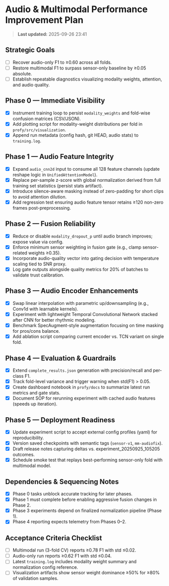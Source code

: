 # Audio & Multimodal Performance Improvement Plan

> **Last updated:** 2025-09-26 23:41  


## Strategic Goals
- [ ] Recover audio-only F1 to ≥0.60 across all folds.
- [ ] Restore multimodal F1 to surpass sensor-only baseline by ≥0.05 absolute.
- [ ] Establish repeatable diagnostics visualizing modality weights, attention, and audio quality.

## Phase 0 — Immediate Visibility
- [x] Instrument training loop to persist `modality_weights` and fold-wise confusion matrices (CSV/JSON).
- [x] Add plotting script for modality-weight distributions per fold in `profy/src/visualization`.
- [x] Append run metadata (config hash, git HEAD, audio stats) to `training.log`.

## Phase 1 — Audio Feature Integrity
- [x] Expand `audio_cnn2d` input to consume all 128 feature channels (update reshape logic in `UnifiedAttentionModel`).
- [x] Replace per-sample z-score with global normalization derived from full training set statistics (persist stats artifact).
- [x] Introduce silence-aware masking instead of zero-padding for short clips to avoid attention dilution.
- [x] Add regression test ensuring audio feature tensor retains ≥120 non-zero frames post-preprocessing.

## Phase 2 — Fusion Reliability
- [x] Reduce or disable `modality_dropout_p` until audio branch improves; expose value via config.
- [x] Enforce minimum sensor weighting in fusion gate (e.g., clamp sensor-related weights ≥0.35).
- [x] Incorporate audio-quality vector into gating decision with temperature scaling tied to SNR proxy.
- [x] Log gate outputs alongside quality metrics for 20% of batches to validate trust calibration.

## Phase 3 — Audio Encoder Enhancements
- [x] Swap linear interpolation with parametric up/downsampling (e.g., Conv1d with learnable kernels).
- [x] Experiment with lightweight Temporal Convolutional Network stacked after CNN for better rhythmic modeling.
- [x] Benchmark SpecAugment-style augmentation focusing on time masking for pros/cons balance.
- [x] Add ablation script comparing current encoder vs. TCN variant on single fold.

## Phase 4 — Evaluation & Guardrails
- [x] Extend `complete_results.json` generation with precision/recall and per-class F1.
- [x] Track fold-level variance and trigger warning when std(F1) > 0.05.
- [x] Create dashboard notebook in `profy/docs` to summarize latest run metrics and gate stats.
- [x] Document SOP for rerunning experiment with cached audio features (speeds up iteration).

## Phase 5 — Deployment Readiness
- [x] Update experiment script to accept external config profiles (yaml) for reproducibility.
- [x] Version saved checkpoints with semantic tags (`sensor-v1`, `mm-audiofix`).
- [x] Draft release notes capturing deltas vs. experiment_20250925_105205 outcomes.
- [x] Schedule smoke test that replays best-performing sensor-only fold with multimodal model.

## Dependencies & Sequencing Notes
- [x] Phase 0 tasks unblock accurate tracking for later phases.
- [x] Phase 1 must complete before enabling aggressive fusion changes in Phase 2.
- [x] Phase 3 experiments depend on finalized normalization pipeline (Phase 1).
- [x] Phase 4 reporting expects telemetry from Phases 0–2.

## Acceptance Criteria Checklist
- [ ] Multimodal run (3-fold CV) reports ≥0.78 F1 with std ≤0.02.
- [ ] Audio-only run reports ≥0.62 F1 with std ≤0.04.
- [ ] Latest `training.log` includes modality weight summary and normalization config reference.
- [ ] Visualization artifacts show sensor weight dominance ≥50% for ≥80% of validation samples.
